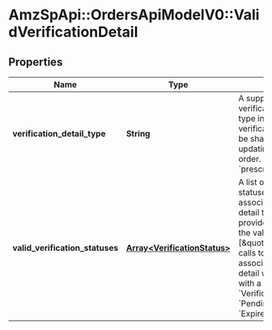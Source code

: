 # AmzSpApi::OrdersApiModelV0::ValidVerificationDetail

## Properties
Name | Type | Description | Notes
------------ | ------------- | ------------- | -------------
**verification_detail_type** | **String** | A supported type of verification detail. The type indicates which verification detail could be shared while updating the regulated order. Valid value: &#x60;prescriptionDetail&#x60;. | 
**valid_verification_statuses** | [**Array&lt;VerificationStatus&gt;**](VerificationStatus.md) | A list of valid verification statuses where the associated verification detail type may be provided. For example, if the value of this field is [\&quot;Approved\&quot;], calls to provide the associated verification detail will fail for orders with a &#x60;VerificationStatus&#x60; of &#x60;Pending&#x60;, &#x60;Rejected&#x60;, &#x60;Expired&#x60;, or &#x60;Cancelled&#x60;. | 


